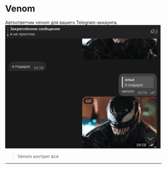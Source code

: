 # Venom
Автоответчик venom для вашего Telegram-аккаунта.
<br> <img src="/ass/ss.jpg" alt="Описание изображения" width="500" />
> Venom контрит все
>
---
